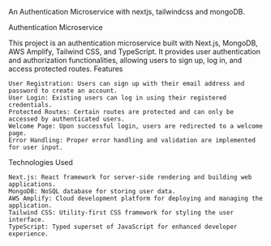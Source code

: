 An Authentication Microservice with nextjs, tailwindcss and mongoDB.


Authentication Microservice

This project is an authentication microservice built with Next.js, MongoDB, AWS Amplify, Tailwind CSS, and TypeScript. It provides user authentication and authorization functionalities, allowing users to sign up, log in, and access protected routes.
Features

    User Registration: Users can sign up with their email address and password to create an account.
    User Login: Existing users can log in using their registered credentials.
    Protected Routes: Certain routes are protected and can only be accessed by authenticated users.
    Welcome Page: Upon successful login, users are redirected to a welcome page.
    Error Handling: Proper error handling and validation are implemented for user input.

Technologies Used

    Next.js: React framework for server-side rendering and building web applications.
    MongoDB: NoSQL database for storing user data.
    AWS Amplify: Cloud development platform for deploying and managing the application.
    Tailwind CSS: Utility-first CSS framework for styling the user interface.
    TypeScript: Typed superset of JavaScript for enhanced developer experience.
